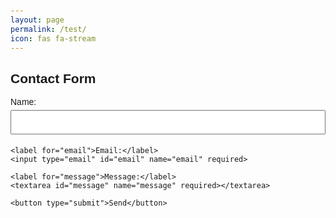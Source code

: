 ```yaml
---
layout: page
permalink: /test/
icon: fas fa-stream
---
```


<!DOCTYPE html>
<html>
<head>
    <meta name="viewport" content="width=device-width, initial-scale=1">
    <title>Contact Form</title>
    <style>
        body { font-family: Arial, sans-serif; padding: 20px; }
        input, textarea, button { width: 100%; padding: 10px; margin: 5px 0; }
    </style>
</head>
<body>

<h2>Contact Form</h2>
<form id="contact-form">
    <label for="name">Name:</label>
    <input type="text" id="name" name="name" required>

    <label for="email">Email:</label>
    <input type="email" id="email" name="email" required>

    <label for="message">Message:</label>
    <textarea id="message" name="message" required></textarea>

    <button type="submit">Send</button>
</form>

<p id="response"></p>

<script>
document.getElementById('contact-form').addEventListener('submit', async function(event) {
    event.preventDefault();

    let formData = {
        name: document.getElementById("name").value,
        email: document.getElementById("email").value,
        message: document.getElementById("message").value
    };

    let response = await fetch("[https://script.google.com/macros/s/AKfycbx-3BSd4MURBUx983Em0oZ94EnhFN3JyGF8zXUl6c7ShwcNEdZVWl3NIXWveMvdEvRe/exec](https://script.google.com/macros/s/AKfycbx-3BSd4MURBUx983Em0oZ94EnhFN3JyGF8zXUl6c7ShwcNEdZVWl3NIXWveMvdEvRe/exec)", {
        method: "POST",
        headers: { "Content-Type": "application/json" },
        body: JSON.stringify(formData)
    });

    try {
        let result = await response.json();
        if (result.status === "success") {
            document.getElementById("response").innerText = "Message sent! Your ticket number is " + result.ticketNumber;
        } else {
            document.getElementById("response").innerText = "Error: " + result.message;
        }
    } catch (error) {
        document.getElementById("response").innerText = "Error processing response.";
    }
});
</script>

</body>
</html>
